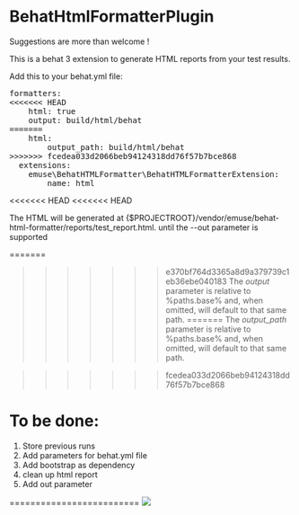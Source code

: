 BehatHtmlFormatterPlugin
========================

Suggestions are more than welcome !

This is a behat 3 extension to generate HTML reports from your test results.

Add this to your behat.yml file:

<pre>
formatters:
<<<<<<< HEAD
    html: true
    output: build/html/behat
=======
    html:
        output_path: build/html/behat
>>>>>>> fcedea033d2066beb94124318dd76f57b7bce868
  extensions:
    emuse\BehatHTMLFormatter\BehatHTMLFormatterExtension:
        name: html
</pre>

<<<<<<< HEAD
<<<<<<< HEAD

The HTML will be generated at {$PROJECTROOT}/vendor/emuse/behat-html-formatter/reports/test_report.html. until the --out parameter is supported

=======
>>>>>>> e370bf764d3365a8d9a379739c1eb36ebe040183
The *output* parameter is relative to %paths.base% and, when omitted, will default to that same path.
=======
The *output_path* parameter is relative to %paths.base% and, when omitted, will default to that same path.

>>>>>>> fcedea033d2066beb94124318dd76f57b7bce868

To be done:
========================

1. Store previous runs
2. Add parameters for behat.yml file
3. Add bootstrap as dependency
4. clean up html report
5. Add out parameter

=========================
<img src="http://i.imgur.com/o0zCqiB.png"></img>

